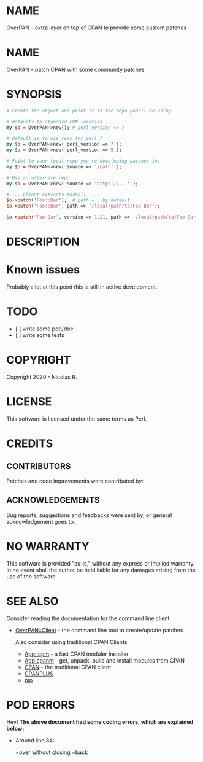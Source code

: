 # NAME

OverPAN - extra layer on top of CPAN to provide some custom patches

# NAME

OverPAN - patch CPAN with some community patches

# SYNOPSIS

```perl
# Create the object and point it to the repo you'll be using.

# defaults to standard CDN location. 
my $o = OverPAN->new(); # perl_version => 7

# default is to use repo for perl 7
my $o = OverPAN->new( perl_version => 7 ); 
my $o = OverPAN->new( perl_version => 5 );

# Point to your local repo you're developing patches in.
my $o = OverPAN->new( source => '/path' ); 

# Use an alternate repo
my $o = OverPAN->new( source => 'https://...' );

# ... Client extracts tarball ....
$o->patch('Foo::Bar');  # path = . by default
$o->patch('Foo::Bar', path => '/local/path/to/Foo-Bar');

$o->patch('Foo-Bar', version => 1.21, path => '/local/path/to/Foo-Bar' );
```

# DESCRIPTION

# Known issues

Probably a lot at this point this is still in active development.

# TODO

- \[ \] write some pod/doc
- \[ \] write some tests

# COPYRIGHT

Copyright 2020 - Nicolas R.

# LICENSE

This software is licensed under the same terms as Perl.

# CREDITS

## CONTRIBUTORS

Patches and code improvements were contributed by:

## ACKNOWLEDGEMENTS

Bug reports, suggestions and feedbacks were sent by, or general
acknowledgement goes to:

# NO WARRANTY

This software is provided "as-is," without any express or implied
warranty. In no event shall the author be held liable for any damages
arising from the use of the software.

# SEE ALSO

Consider reading the documentation for the command line client

- [OverPAN::Client](https://metacpan.org/pod/OverPAN%3A%3AClient) - the command line tool to create/update patches

    Also consider using traditional CPAN Clients:

    - [App::cpm](https://metacpan.org/pod/App%3A%3Acpm) - a fast CPAN moduler installer
    - [App:cpanm](App:cpanm) - get, unpack, build and install modules from CPAN
    - [CPAN](https://metacpan.org/pod/CPAN) - the traditional CPAN client
    - [CPANPLUS](https://metacpan.org/pod/CPANPLUS)
    - [pip](https://metacpan.org/pod/pip)

# POD ERRORS

Hey! **The above document had some coding errors, which are explained below:**

- Around line 84:

    &#x3d;over without closing =back
